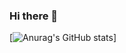 ### Hi there 👋

[![Anurag's GitHub stats](https://github-readme-stats.vercel.app/api?username=hyerin&&show_icons=true&theme=radical)]
